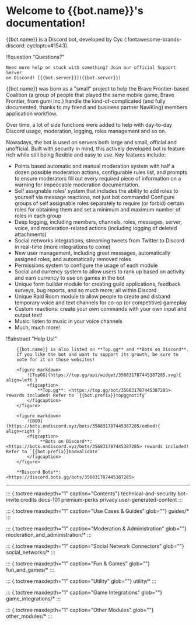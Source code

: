 Welcome to {{bot.name}}'s documentation!
=============================

{{bot.name}} is a Discord bot, developed by Cyc (:fontawesome-brands-discord: cycloptux#1543).

!!!question "Questions?"

    Need more help or stuck with something? Join our official Support Server
    on Discord! [{{bot.server}}]({{bot.server}})


{{bot.name}} was born as a "small" project to help the Brave Frontier-based
Coalition (a group of people that played the same mobile game, Brave
Frontier, from gumi Inc.) handle the kind-of-complicated (and fully
documented, thanks to my friend and business partner NaviKing) members
application workflow.

Over time, a lot of side functions were added to help with day-to-day
Discord usage, moderation, logging, roles management and so on.

Nowadays, the bot is used on servers both large and small, official and
unofficial. Built with security in mind, this actively developed bot is
feature rich while still being flexible and easy to use. Key features
include:

-   Points based automatic and manual moderation system with half a
    dozen possible moderation actions, configurable rules list, and
    prompts to ensure moderators fill out every required piece of
    information on a warning for impeccable moderation documentation.
-   Self assignable roles' system that includes the ability to add roles
    to yourself via message reactions, not just bot commands! Configure
    groups of self assignable roles separately to require (or forbid)
    certain roles for obtaining them and set a minimum and maximum
    number of roles in each group
-   Deep logging, including members, channels, roles, messages, server,
    voice, and moderation-related actions (including logging of deleted
    attachments)
-   Social networks integrations, streaming tweets from Twitter to
    Discord in real-time (more integrations to come)
-   New user management, including greet messages, automatically
    assigned roles, and automatically removed roles
-   Permissions system to configure the usage of each module
-   Social and currency system to allow users to rank up based on
    activity and earn currency to use on games in the bot
-   Unique form builder module for creating guild applications, feedback
    surveys, bug reports, and so much more; all within Discord
-   Unique Raid Room module to allow people to create and disband
    temporary voice and text channels for co-op (or competitive)
    gameplay
-   Custom reactions: create your own commands with your own input and
    output text!
-   Music: listen to music in your voice channels
-   Much, much more!

!!!abstract "Help Us!"
        
        {{bot.name}} is also listed on **Top.gg** and **Bots on Discord**.
        If you like the bot and want to support its growth, be sure to 
        vote for it on those websites!

        <figure markdown> 
            ![TopGG](https://top.gg/api/widget/356831787445387285.svg){ align=left }
            <figcaption>
                **Top.gg**: <https://top.gg/bot/356831787445387285> rewards included! Refer to `{{bot.prefix}}topggnotify`
            </figcaption>
        </figure>

        <figure markdown> 
            ![BOD](https://bots.ondiscord.xyz/bots/356831787445387285/embed){ align=right }
            <figcaption>
                 **Bots on Discord**: <https://bots.ondiscord.xyz/bots/356831787445387285> rewards included! Refer to `{{bot.prefix}}bodvalidate` 
            </figcaption>
        </figure>

        **Discord Bots**: <https://discord.bots.gg/bots/356831787445387285>


------------------------------------------------------------------------

::: {.toctree maxdepth="1" caption="Contents"}
technical-and-security bot-invite credits docs-101 premium-perks privacy
user-generated-content
:::

::: {.toctree maxdepth="1" caption="Use Cases & Guides" glob=""}
guides/\*
:::

::: {.toctree maxdepth="1" caption="Moderation & Administration" glob=""}
moderation\_and\_administration/\*
:::

::: {.toctree maxdepth="1" caption="Social Network Connectors" glob=""}
social\_networks/\*
:::

::: {.toctree maxdepth="1" caption="Fun & Games" glob=""}
fun\_and\_games/\*
:::

::: {.toctree maxdepth="1" caption="Utility" glob=""}
utility/\*
:::

::: {.toctree maxdepth="1" caption="Game Integrations" glob=""}
game\_integrations/\*
:::

::: {.toctree maxdepth="1" caption="Other Modules" glob=""}
other\_modules/\*
:::
